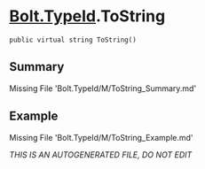 # [Bolt.TypeId](Types/Bolt.TypeId.md).ToString
`public virtual string ToString()`
## Summary
Missing File 'Bolt.TypeId/M/ToString_Summary.md'
## Example
Missing File 'Bolt.TypeId/M/ToString_Example.md'

*THIS IS AN AUTOGENERATED FILE, DO NOT EDIT*

